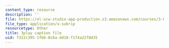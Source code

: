 ```yaml
---
content_type: resource
description: ''
file: https://ol-ocw-studio-app-production.s3.amazonaws.com/courses/3-091sc-introduction-to-solid-state-chemistry-fall-2010/f322c3951fb60c6add10f1f4a22f8d35_FfBc3M5EaeU.srt
file_type: application/x-subrip
resourcetype: Other
title: 3play caption file
uid: f322c395-1fb6-0c6a-dd10-f1f4a22f8d35
---
```

